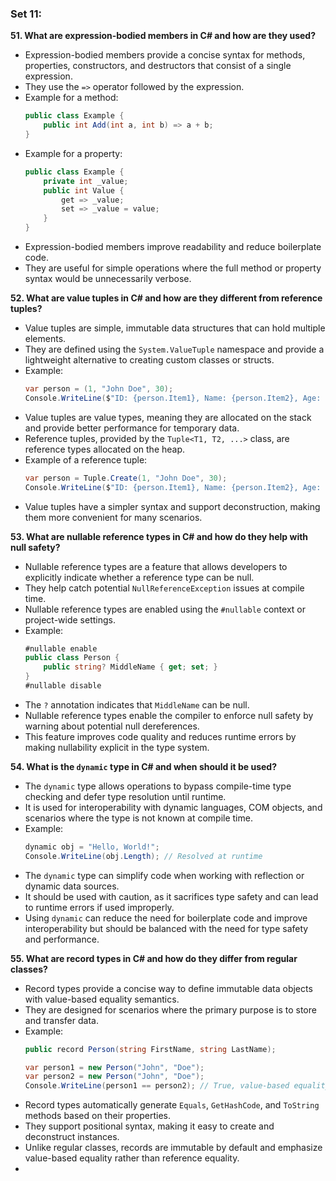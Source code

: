 ### Set 11:

**51. What are expression-bodied members in C# and how are they used?**
- Expression-bodied members provide a concise syntax for methods, properties, constructors, and destructors that consist of a single expression.
- They use the `=>` operator followed by the expression.
- Example for a method:
  ```csharp
  public class Example {
      public int Add(int a, int b) => a + b;
  }
  ```
- Example for a property:
  ```csharp
  public class Example {
      private int _value;
      public int Value {
          get => _value;
          set => _value = value;
      }
  }
  ```
- Expression-bodied members improve readability and reduce boilerplate code.
- They are useful for simple operations where the full method or property syntax would be unnecessarily verbose.

**52. What are value tuples in C# and how are they different from reference tuples?**
- Value tuples are simple, immutable data structures that can hold multiple elements.
- They are defined using the `System.ValueTuple` namespace and provide a lightweight alternative to creating custom classes or structs.
- Example:
  ```csharp
  var person = (1, "John Doe", 30);
  Console.WriteLine($"ID: {person.Item1}, Name: {person.Item2}, Age: {person.Item3}");
  ```
- Value tuples are value types, meaning they are allocated on the stack and provide better performance for temporary data.
- Reference tuples, provided by the `Tuple<T1, T2, ...>` class, are reference types allocated on the heap.
- Example of a reference tuple:
  ```csharp
  var person = Tuple.Create(1, "John Doe", 30);
  Console.WriteLine($"ID: {person.Item1}, Name: {person.Item2}, Age: {person.Item3}");
  ```
- Value tuples have a simpler syntax and support deconstruction, making them more convenient for many scenarios.

**53. What are nullable reference types in C# and how do they help with null safety?**
- Nullable reference types are a feature that allows developers to explicitly indicate whether a reference type can be null.
- They help catch potential `NullReferenceException` issues at compile time.
- Nullable reference types are enabled using the `#nullable` context or project-wide settings.
- Example:
  ```csharp
  #nullable enable
  public class Person {
      public string? MiddleName { get; set; }
  }
  #nullable disable
  ```
- The `?` annotation indicates that `MiddleName` can be null.
- Nullable reference types enable the compiler to enforce null safety by warning about potential null dereferences.
- This feature improves code quality and reduces runtime errors by making nullability explicit in the type system.

**54. What is the `dynamic` type in C# and when should it be used?**
- The `dynamic` type allows operations to bypass compile-time type checking and defer type resolution until runtime.
- It is used for interoperability with dynamic languages, COM objects, and scenarios where the type is not known at compile time.
- Example:
  ```csharp
  dynamic obj = "Hello, World!";
  Console.WriteLine(obj.Length); // Resolved at runtime
  ```
- The `dynamic` type can simplify code when working with reflection or dynamic data sources.
- It should be used with caution, as it sacrifices type safety and can lead to runtime errors if used improperly.
- Using `dynamic` can reduce the need for boilerplate code and improve interoperability but should be balanced with the need for type safety and performance.

**55. What are record types in C# and how do they differ from regular classes?**
- Record types provide a concise way to define immutable data objects with value-based equality semantics.
- They are designed for scenarios where the primary purpose is to store and transfer data.
- Example:
  ```csharp
  public record Person(string FirstName, string LastName);
  
  var person1 = new Person("John", "Doe");
  var person2 = new Person("John", "Doe");
  Console.WriteLine(person1 == person2); // True, value-based equality
  ```
- Record types automatically generate `Equals`, `GetHashCode`, and `ToString` methods based on their properties.
- They support positional syntax, making it easy to create and deconstruct instances.
- Unlike regular classes, records are immutable by default and emphasize value-based equality rather than reference equality.
- 
